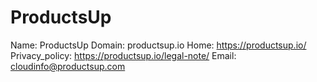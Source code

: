
# ProductsUp

Name: ProductsUp
Domain: productsup.io
Home: https://productsup.io/
Privacy_policy: https://productsup.io/legal-note/
Email: cloudinfo@productsup.com
